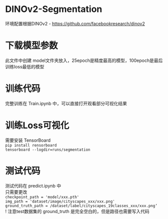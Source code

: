 # DINOv2-Segmentation
  环境配置根据DINOv2 - https://github.com/facebookresearch/dinov2
# 下载模型参数
  此文件中创建 model文件夹放入，25epoch是精度最高的模型，100epoch是最后训练loss最低的模型
# 训练代码
  完整训练在 Train.ipynb 中，可以直接打开观看部分可视化结果
# 训练Loss可视化
  需要安装 TensorBoard  
  ```pip install rensorboard ```  
  ``` tensorboard --logdir=runs/segmentation ```  
# 测试代码
  测试代码在 predict.ipynb 中  
  只需要更改  
  ```checkpoint_path = 'model/xxx.pth'```  
```img_path = 'dataset/image/cityscapes_xxx/xxx.png'```  
```ground_truth_path = /dataset/label/cityscapes_19classes_xxx/xxx.png‘```  
  ! 注意test数据集的 ground_truth 是完全空白的，但是路径也需要写入代码
